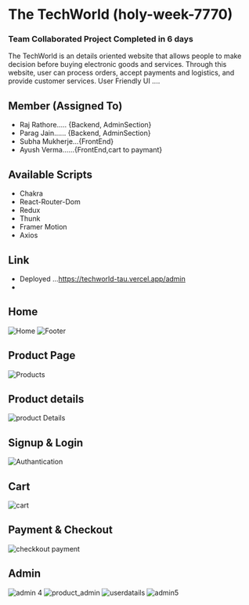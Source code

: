 # The TechWorld (holy-week-7770)
### Team Collaborated Project Completed in 6 days

The TechWorld  is an details oriented website  that allows people to make decision before buying  electronic goods and services. Through this website, user can process orders, accept payments and logistics, and provide customer services.
User Friendly UI .... 

## Member (Assigned To)
 * Raj Rathore..... {Backend, AdminSection}
 * Parag Jain...... {Backend, AdminSection}
 * Subha Mukherje...{FrontEnd}
 * Ayush Verma......{FrontEnd,cart to paymant}

## Available Scripts
* Chakra
* React-Router-Dom
* Redux 
* Thunk
* Framer Motion
* Axios



## Link
* Deployed ...https://techworld-tau.vercel.app/admin
* 
## Home
![Home](https://user-images.githubusercontent.com/107465630/214306318-0d37191d-645e-4ea9-a9a2-04211f06ec46.png)
![Footer](https://user-images.githubusercontent.com/107465630/214306681-8cd3f655-cba7-4417-b4cf-fa7f586d7d02.png)

## Product Page
![Products](https://user-images.githubusercontent.com/107465630/214306382-155623a8-cef4-474c-b4d3-3495c74a31d2.png)


## Product details
![product Details](https://user-images.githubusercontent.com/107465630/214306446-c5d384be-33be-45c3-9f1d-acd9f5823e91.png)

## Signup & Login
![Authantication](https://user-images.githubusercontent.com/107465630/214306471-893797da-fb45-4e75-9d3a-9970cd779714.png)

## Cart
![cart](https://user-images.githubusercontent.com/107465630/214306522-336a4088-6456-49a9-bd4d-4595ca9025cf.png)

## Payment & Checkout
![checkkout   payment](https://user-images.githubusercontent.com/107465630/214306552-06cc1d91-e911-4f8c-a195-38f70627ac59.png)

## Admin 
![admin 4](https://user-images.githubusercontent.com/107465630/214568878-9315a1ad-81e5-4d05-b5e9-eeb08932e440.png)
![product_admin](https://user-images.githubusercontent.com/107465630/214568895-f99cd61d-60b8-40a7-8a8b-3d9ca0b5680d.png)
![userdatails](https://user-images.githubusercontent.com/107465630/214568911-fdb72b73-a401-4775-916f-eeee09083a5c.png)
![admin5](https://user-images.githubusercontent.com/107465630/214306601-2d048f07-a017-4650-832b-be34e15794bd.png)
